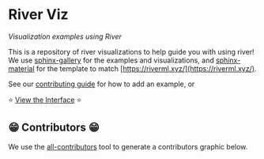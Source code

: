 # River Viz

_Visualization examples using River_

This is a repository of river visualizations to help guide you with using river!
We use [sphinx-gallery](https://sphinx-gallery.github.io/stable/getting_started.html) for the 
examples and visualizations, and [sphinx-material](https://github.com/bashtage/sphinx-material/)
for the template to match [https://riverml.xyz/](https://riverml.xyz/).

See our [contributing guide](contributing.md) for how to add an example, or 

⭐️ [View the Interface](https://online-ml.github.io/viz/) ⭐️


## 😁️ Contributors 😁️

We use the [all-contributors](https://github.com/all-contributors/all-contributors) 
tool to generate a contributors graphic below.

<!-- ALL-CONTRIBUTORS-LIST:START - Do not remove or modify this section -->
<!-- prettier-ignore-start -->
<!-- markdownlint-disable -->

<!-- markdownlint-restore -->
<!-- prettier-ignore-end -->

<!-- ALL-CONTRIBUTORS-LIST:END -->
